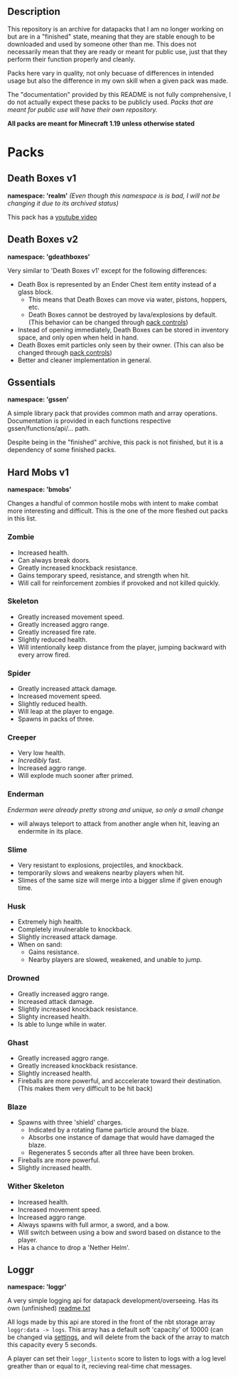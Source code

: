 ## Description
This repository is an archive for datapacks that I am no longer working on but are in a "finished" state, meaning that they are stable enough to be downloaded and used by someone other than me.
This does not necessarily mean that they are ready or meant for public use, just that they perform their function properly and cleanly.

Packs here vary in quality, not only becuase of differences in intended usage but also the difference in my own skill when a given pack was made.

The "documentation" provided by this README is not fully comprehensive, I do not actually expect these packs to be publicly used.
*Packs that are meant for public use will have their own repository.*

**All packs are meant for Minecraft 1.19 unless otherwise stated**

Packs
======
## Death Boxes v1
**namespace: 'realm'**
*(Even though this namespace is is bad, I will not be changing it due to its archived status)*

This pack has a [youtube video](https://youtu.be/PvYTfHrL38M)

## Death Boxes v2
**namespace: 'gdeathboxes'**

Very similar to 'Death Boxes v1' except for the following differences:
- Death Box is represented by an Ender Chest item entity instead of a glass block.
  - This means that Death Boxes can move via water, pistons, hoppers, etc.
  - Death Boxes cannot be destroyed by lava/explosions by default. (This behavior can be changed through [pack controls](Packs/Death%20Boxes%20v2/data/gdeathboxes/functions/controls/setdefaults.mcfunction))
- Instead of opening immediately, Death Boxes can be stored in inventory space, and only open when held in hand.
- Death Boxes emit particles only seen by their owner. (This can also be changed through [pack controls](Packs/Death%20Boxes%20v2/data/gdeathboxes/functions/controls/setdefaults.mcfunction))
- Better and cleaner implementation in general.

## Gssentials
**namespace: 'gssen'**

A simple library pack that provides common math and array operations.
Documentation is provided in each functions respective gssen/functions/api/... path.

Despite being in the "finished" archive, this pack is not finished, but it is a dependency of some finished packs.

## Hard Mobs v1
**namespace: 'bmobs'**

Changes a handful of common hostile mobs with intent to make combat more interesting and difficult.
This is the one of the more fleshed out packs in this list.

### Zombie
- Increased health.
- Can always break doors.
- Greatly increased knockback resistance.
- Gains temporary speed, resistance, and strength when hit.
- Will call for reinforcement zombies if provoked and not killed quickly.

### Skeleton
- Greatly increased movement speed.
- Greatly increased aggro range.
- Greatly increased fire rate.
- Slightly reduced health.
- Will intentionally keep distance from the player, jumping backward with every arrow fired.

### Spider
- Greatly increased attack damage.
- Increased movement speed.
- Slightly reduced health.
- Will leap at the player to engage.
- Spawns in packs of three.

### Creeper
- Very low health.
- *Incredibly* fast.
- Increased aggro range.
- Will explode much sooner after primed.

### Enderman
*Enderman were already pretty strong and unique, so only a small change*
- will always teleport to attack from another angle when hit, leaving an endermite in its place.

### Slime
- Very resistant to explosions, projectiles, and knockback.
- temporarily slows and weakens nearby players when hit.
- Slimes of the same size will merge into a bigger slime if given enough time.

### Husk
- Extremely high health.
- Completely invulnerable to knockback.
- Slightly increased attack damage.
- When on sand:
  - Gains resistance.
  - Nearby players are slowed, weakened, and unable to jump.

### Drowned
- Greatly increased aggro range.
- Increased attack damage.
- Slightly increased knockback resistance.
- Slighty increased health.
- Is able to lunge while in water.

### Ghast
- Greatly increased aggro range.
- Greatly increased knockback resistance.
- Slightly increased health.
- Fireballs are more powerful, and acccelerate toward their destination. (This makes them very difficult to be hit back)

### Blaze
- Spawns with three 'shield' charges.
  - Indicated by a rotating flame particle around the blaze.
  - Absorbs one instance of damage that would have damaged the blaze.
  - Regenerates 5 seconds after all three have been broken.
- Fireballs are more powerful.
- Slightly increased health.

### Wither Skeleton
- Increased health.
- Increased movement speed.
- Increased aggro range.
- Always spawns with full armor, a sword, and a bow.
- Will switch between using a bow and sword based on distance to the player.
- Has a chance to drop a 'Nether Helm'.

## Loggr
**namespace: 'loggr'**

A very simple logging api for datapack development/overseeing.
Has its own (unfinished) [readme.txt](Packs/Loggr/data/loggr/functions/readme.txt)

All logs made by this api are stored in the front of the nbt storage array `loggr:data -> logs`.
This array has a default soft 'capacity' of 10000 (can be changed via [settings](Packs/Loggr/data/loggr/functions/settings.mcfunction), and will delete from the back of the array to match this capacity every 5 seconds.


A player can set their `loggr_listento` score to listen to logs with a log level greather than or equal to it, recieving real-time chat messages.